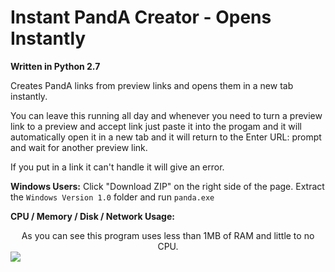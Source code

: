 # Instant PandA Creator - Opens Instantly

<strong>Written in Python 2.7</strong>

Creates PandA links from preview links and opens them in a new tab instantly.

You can leave this running all day and whenever you need to turn a preview link to a preview and accept link just paste it into the progam and it will automatically open it in a new tab and it will return to the Enter URL: prompt and wait for another preview link.

If you put in a link it can't handle it will give an error.

<strong>Windows Users:</strong> Click "Download ZIP" on the right side of the page. Extract the ```Windows Version 1.0``` folder and run ```panda.exe```

<strong>CPU / Memory / Disk / Network Usage:</strong><br>
<center>As you can see this program uses less than 1MB of RAM and little to no CPU.</center>
<img src ="http://tinyurl.com/p68oehj">